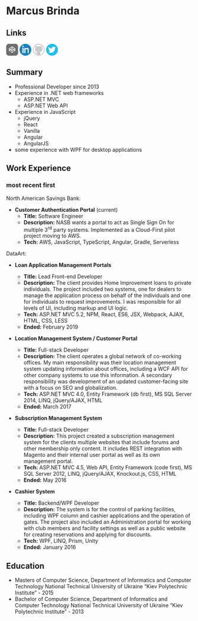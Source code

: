 # Marcus Brinda

## Links

[![CodePen](images/codepen.png)](https://codepen.io/maccabee/)
[![LinkedIn](images/Linkedin.png)](https://www.linkedin.com/in/marcus-brinda)
[![Github](images/github.png)](https://github.com/Maccabee)
[![twitter](images/twitter.png)](https://www.twitter.com/maccabeeodin)

## Summary

- Professional Developer since 2013
- Experience in .NET web frameworks
    - ASP.NET MVC
    - ASP.NET Web API
- Experience in JavaScript
    - jQuery
    - React
    - Vanilla
    - Angular
    - AngularJS
- some experience with WPF for desktop applications

## Work Experience 
### most recent first

North American Savings Bank:

- **Customer Authentication Portal** (current)
    - **Title:** Software Engineer
    - **Description:** NASB wants a portal to act as Single Sign On for multiple 3<sup>rd</sup> party systems. Implemented as a Cloud-First pilot project moving to AWS. 
    - **Tech:** AWS, JavaScript, TypeScript, Angular, Gradle, Serverless

DataArt:

- **Loan Application Management Portals**
    - **Title:** Lead Front-end Developer
    - **Description:** The client provides Home Improvement loans to private individuals. The project included two systems, one for dealers to manage the application process on behalf of the individuals and one for individuals to request improvements. I was responsible for all levels of UI, including markup and UI logic.
    - **Tech:** ASP.NET MVC 5.2, NPM, React, ES6, JSX, Webpack, AJAX, HTML, CSS, LESS
    - **Ended:** February 2019

- **Location Management System / Customer Portal**
    - **Title:** Full-stack Developer
    - **Description:** The client operates a global network of co-working offices. My main responsibility was their location management system updating information about offices, including a WCF API for other company systems to use this information. A secondary responsibility was development of an updated customer-facing site with a focus on SEO and globalization.
    - **Tech:** ASP.NET MVC 4.0, Entity Framework (db first), MS SQL Server 2014, LINQ, jQuery/AJAX, HTML
    - **Ended:** March 2017

- **Subscription Management System**
    - **Title:** Full-stack Developer
    - **Description:** This project created a subscription management system for the clients multiple websites that include forums and other membership only content. It includes REST integration with Magento and their internal user portal as well as its own management portal.
    - **Tech:** ASP.NET MVC 4.5, Web API, Entity Framework (code first), MS SQL Server 2012, LINQ, jQuery/AJAX, Knockout.js, CSS, HTML
    - **Ended:** May 2016

- **Cashier System**
    - **Title:** Backend/WPF Developer
    - **Description:** The system is for the control of parking facilities, including WPF column and cashier applications and the operation of gates. The project also included an Administration portal for working with club members and facility settings as well as a public website for creating reservations and applying for discounts.
    - **Tech:** WPF, LINQ, Prism, Unity
    - **Ended:** January 2016
## Education 

- Masters of Computer Science, Department of Informatics and Computer Technology National Technical University of Ukraine “Kiev Polytechnic Institute” - 2015
- Bachelor of Computer Science, Department of Informatics and Computer Technology National Technical University of Ukraine “Kiev Polytechnic Institute” - 2013

